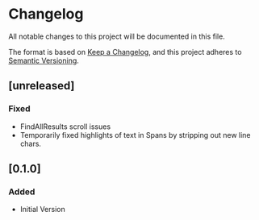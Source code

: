 # Changelog

All notable changes to this project will be documented in this file.

The format is based on [Keep a Changelog](https://keepachangelog.com/en/1.0.0/),
and this project adheres to
[Semantic Versioning](https://semver.org/spec/v2.0.0.html).


## [unreleased]
### Fixed
- FindAllResults scroll issues
- Temporarily fixed highlights of text in Spans by stripping out new line chars.


## [0.1.0]
### Added
- Initial Version
